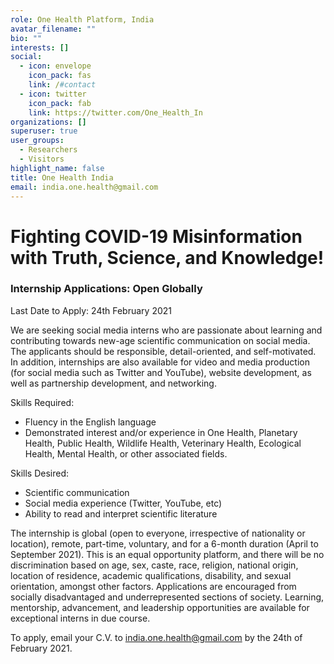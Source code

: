 ```yaml
---
role: One Health Platform, India
avatar_filename: ""
bio: ""
interests: []
social:
  - icon: envelope
    icon_pack: fas
    link: /#contact
  - icon: twitter
    icon_pack: fab
    link: https://twitter.com/One_Health_In
organizations: []
superuser: true
user_groups:
  - Researchers
  - Visitors
highlight_name: false
title: One Health India
email: india.one.health@gmail.com
---
```

# **Fighting COVID-19 Misinformation with Truth, Science, and Knowledge!**

### Internship Applications: Open Globally

Last Date to Apply: 24th February 2021

We are seeking social media interns who are passionate about learning and contributing towards new-age scientific communication on social media. The applicants should be responsible, detail-oriented, and self-motivated. In addition, internships are also available for video and media production (for social media such as Twitter and YouTube), website development, as well as partnership development, and networking.

Skills Required: 

* Fluency in the English language
* Demonstrated interest and/or experience in One Health, Planetary Health, Public Health, Wildlife Health, Veterinary Health, Ecological Health, Mental Health, or other associated fields.

Skills Desired: 

* Scientific communication 
* Social media experience (Twitter, YouTube, etc) 
* Ability to read and interpret scientific literature

The internship is global (open to everyone, irrespective of nationality or location), remote, part-time, voluntary, and for a 6-month duration (April to September 2021). This is an equal opportunity platform, and there will be no discrimination based on age, sex, caste, race, religion, national origin, location of residence, academic qualifications, disability, and sexual orientation, amongst other factors. Applications are encouraged from socially disadvantaged and underrepresented sections of society. Learning, mentorship, advancement, and leadership opportunities are available for exceptional interns in due course. 

To apply, email your C.V. to [india.one.health@gmail.com](mailto:india.one.health@gmail.com)  by the 24th of February 2021.